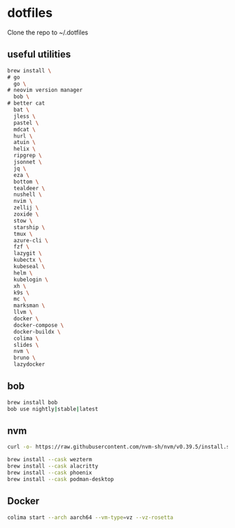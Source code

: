 # dotfiles

Clone the repo to ~/.dotfiles

## useful utilities

```bash
brew install \
# go
  go \
# neovim version manager
  bob \
# better cat
  bat \
  jless \
  pastel \
  mdcat \
  hurl \
  atuin \
  helix \
  ripgrep \
  jsonnet \
  jq \
  eza \
  bottom \
  tealdeer \
  nushell \ 
  nvim \
  zellij \
  zoxide \
  stow \
  starship \
  tmux \
  azure-cli \
  fzf \
  lazygit \
  kubectx \
  kubeseal \
  helm \
  kubelogin \
  xh \
  k9s \
  mc \
  marksman \
  llvm \
  docker \
  docker-compose \
  docker-buildx \
  colima \
  slides \
  nvm \
  bruno \
  lazydocker
```

## bob

```bash
brew install bob
bob use nightly|stable|latest
```

## nvm

```bash
curl -o- https://raw.githubusercontent.com/nvm-sh/nvm/v0.39.5/install.sh | bash
```

```bash
brew install --cask wezterm
brew install --cask alacritty
brew install --cask phoenix
brew install --cask podman-desktop
```

## Docker

```bash
colima start --arch aarch64 --vm-type=vz --vz-rosetta
```
